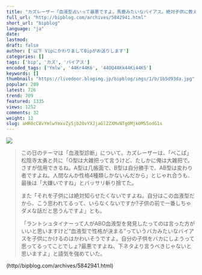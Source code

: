 ```yaml
---
title: "カズレーザー「血液型占いって最悪ですよ。馬鹿みたいなバイアス。絶対子供に教えちゃいけない」 "
full_url: "http://bipblog.com/archives/5842941.html"
short_url: "bipblog"
language: "ja"
date: 
lastmod: 
draft: false
author: ['以下 VipにかわりましてBipがお送りします']
categories: []
tags: ['bip', 'カズ', 'バイアス']
encoded_tags: ['Ymlw', '44Kr44K6', '44OQ44Kk44Ki44K5']
keywords: []
thumbnail: "https://livedoor.blogimg.jp/bipblog/imgs/1/b/1b5d93da.jpg"
popular: 289
latest: 726
trend: 709
featured: 1335
views: 1252
comments: 32
weight: 12
slug: aHR0cC8vYmlwYmxvZy5jb20vYXJjaGl2ZXMvNTg0Mjk0MS5odG1s
---
```


![](https://livedoor.blogimg.jp/bipblog/imgs/1/b/1b5d93da.jpg)

<blockquote><p class='ent_body_p ent_kyocho '> この日のテーマは「血液型診断」について。カズレーザーは、「ぺこぱ」松陰寺太勇と共に「O型は大雑把って言うけど、たしかに俺は大雑把で。さすが信用できるね。A型は几帳面で、B型は自分勝手で、AB型は変わり者ですよね。人間なんか性格4種類しかないんだから」とじゃれ合うも、最後は「大嫌いですね」とバッサリ斬り捨てた。</p> <p class='ent_body_p ent_kyocho'> また「それを子供には絶対知らせたくないですよね。自分はこの血液型だから、こう思われてるって、いらなくないですか?子供の前で一番しちゃダメな話だと思うんですよ」とも。</p> <p class='ent_body_p ent_kyocho'> 「ラントシュタイナーって人がABO血液型を発見したってのは言った方がいいと思いますけど“血液型で性格が決まる”っていうバカみたいなバイアスを子供にかけるのはかわいそうですよ。自分の子供をバカにしようって思ってるってことでしょ?最悪ですよね、下ネタより言うべきじゃないと思いますよ」と語気を強めていた。 </p></blockquote>

(http//bipblog.com/archives/5842941.html)
